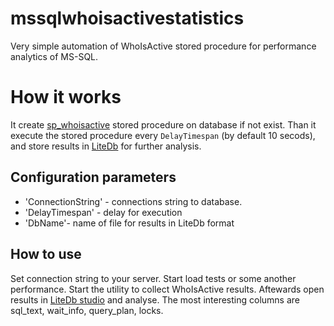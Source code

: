 # mssqlwhoisactivestatistics
Very simple automation of WhoIsActive stored procedure for performance analytics of MS-SQL.

# How it works
It create [sp_whoisactive](https://github.com/amachanic/sp_whoisactive) stored procedure on database if not exist. Than it execute the stored procedure every `DelayTimespan` (by default 10 secods), and store results in [LiteDb](https://github.com/mbdavid/LiteDB) for further analysis.


## Configuration parameters 
* 'ConnectionString' - connections string to database.
* 'DelayTimespan' - delay for execution 
* 'DbName'- name of file for results in LiteDb format

## How to use

Set connection string to your server. Start load tests or some another performance. Start the utility to collect WhoIsActive results.
Aftewards open results in [LiteDb studio](https://github.com/mbdavid/LiteDB.Studio) and analyse. The most interesting columns are sql_text, wait_info, query_plan, locks.
